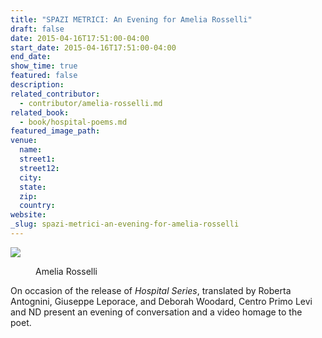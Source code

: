 ```yaml
---
title: "SPAZI METRICI: An Evening for Amelia Rosselli"
draft: false
date: 2015-04-16T17:51:00-04:00
start_date: 2015-04-16T17:51:00-04:00
end_date:
show_time: true
featured: false
description:
related_contributor:
  - contributor/amelia-rosselli.md
related_book:
  - book/hospital-poems.md
featured_image_path:
venue:
  name:
  street1:
  street12:
  city:
  state:
  zip:
  country:
website:
_slug: spazi-metrici-an-evening-for-amelia-rosselli
---
```


[![](http://lh3.googleusercontent.com/ovuQD8QRBiXZh5ITdeeEN6djv2q-YFifWM8wg5gknYnoboEi11C72ODemLm7chPyKoayOkK7LGGdLygmb2xZYGVKJTeDBA=s1200)](/webhook-uploads/1429195837385/amelia-rosselli-1024x784.jpg)

<figure data-type="image">

<figcaption>Amelia Rosselli</figcaption>

</figure>

On occasion of the release of _Hospital Series_, translated by Roberta Antognini, Giuseppe Leporace, and Deborah Woodard, Centro Primo Levi and ND present an evening of conversation and a video homage to the poet.

